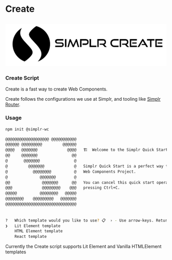 # Create

## ![Simplr Create Logo](./simplr-create.png)

### Create Script

Create is a fast way to create Web Components.

Create follows the configurations we use at Simplr, and tooling like [Simplr Router](https://github.com/Simplr/simplr-router).

### Usage

```bash
npm init @simplr-wc
```

```bash
@@@@@@@@@@@@@@@@@@@ @@@@@@@@@@@
@@@@@@ @@@@@@@@@         @@@@@@
@@@@   @@@@@@@             @@@@   🏗️  Welcome to the Simplr Quick Start 🏗️
@@     @@@@@@@               @@
@       @@@@@@@               @
@         @@@@@@@             @   Simplr Quick Start is a perfect way to start a
@           @@@@@@@@          @   Web Components Project.
@              @@@@@@@        @
@@              @@@@@@@      @@   You can cancel this quick start operation by
@@@             @@@@@@@@    @@@   pressing Ctrl+C.
@@@@@          @@@@@@@@   @@@@@
@@@@@@@@    @@@@@@@@@   @@@@@@@
@@@@@@@@@@@@@@@@@@@@@@@@@@@@@@@


?   Which template would you like to use? 📋  › - Use arrow-keys. Return to submit.
❯   Lit Element template
    HTML Element template
    React template
```

Currently the Create script supports Lit Element and Vanilla HTMLElement templates
